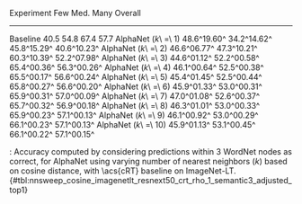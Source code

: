 Experiment                     Few         Med.         Many      Overall
---------------------  -----------  -----------  -----------  -----------
Baseline                      40.5         54.8         67.4         57.7
AlphaNet (_k_\ =\ 1)   48.6^19.60^  34.2^14.62^  45.8^15.29^  40.6^10.23^
AlphaNet (_k_\ =\ 2)   46.6^06.77^  47.3^10.21^  60.3^10.39^  52.2^07.98^
AlphaNet (_k_\ =\ 3)   44.6^01.12^  52.2^00.58^  65.4^00.36^  56.3^00.26^
AlphaNet (_k_\ =\ 4)   46.1^00.64^  52.5^00.38^  65.5^00.17^  56.6^00.24^
AlphaNet (_k_\ =\ 5)   45.4^01.45^  52.5^00.44^  65.8^00.27^  56.6^00.20^
AlphaNet (_k_\ =\ 6)   45.9^01.33^  53.0^00.31^  65.9^00.31^  57.0^00.09^
AlphaNet (_k_\ =\ 7)   47.0^01.08^  52.6^00.37^  65.7^00.32^  56.9^00.18^
AlphaNet (_k_\ =\ 8)   46.3^01.01^  53.0^00.33^  65.9^00.23^  57.1^00.13^
AlphaNet (_k_\ =\ 9)   46.1^00.92^  53.0^00.29^  66.1^00.23^  57.1^00.13^
AlphaNet (_k_\ =\ 10)  45.9^01.13^  53.1^00.45^  66.1^00.22^  57.1^00.15^

: Accuracy computed by considering predictions within 3 WordNet nodes as correct, for AlphaNet using varying number of nearest neighbors (_k_) based on cosine distance, with \acs{cRT} baseline on ImageNet-LT. {#tbl:nnsweep_cosine_imagenetlt_resnext50_crt_rho_1_semantic3_adjusted_top1}
